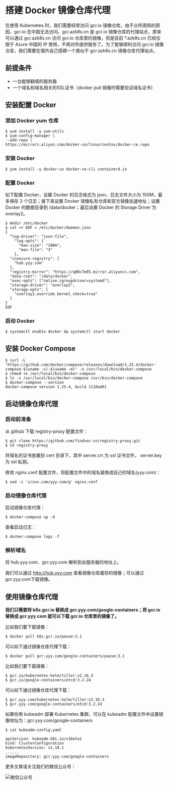 # 搭建 Docker 镜像仓库代理

在使用 Kubernetes 时，我们需要经常访问 gcr.io 镜像仓库，由于众所周知的原因，gcr.io 在中国无法访问。gcr.azk8s.cn 是 gcr.io 镜像仓库的代理站点，原来可以通过 gcr.azk8s.cn 访问 gcr.io 仓库里的镜像，但是目前 *.azk8s.cn 已经仅限于 Azure 中国的 IP 使用，不再对外提供服务了。为了能够顺利访问 gcr.io 镜像仓库，我们需要在墙外自己搭建一个类似于 gcr.azk8s.cn 镜像仓库代理站点。

## 前提条件

- 一台能够翻墙的服务器
- 一个域名和域名相关的SSL证书（docker pull 镜像时需要验证域名证书）

## 安装配置 Docker

### 添加 Docker yum 仓库

    $ yum install -y yum-utils
    $ yum-config-manager \
    --add-repo \
    https://mirrors.aliyun.com/docker-ce/linux/centos/docker-ce.repo

### 安装 Docker

    $ yum install -y docker-ce docker-ce-cli containerd.io

### 配置 Docker

如下配置 Docker，设置 Docker 的日志格式为 json，日志文件大小为 100M，最多保存 3 个日志；接下来设置 Docker 镜像私有仓库和官方镜像加速地址；设置 Docker 的数据目录到 /data/docker；最后设置 Docker 的 Storage Driver 为 overlay2。

    $ mkdir /etc/docker
    $ cat << EOF > /etc/docker/daemon.json
    {
      "log-driver": "json-file",
        "log-opts": {
          "max-size": "100m",
          "max-file": "3"
        },
      "insecure-registry": [
        "hub.yyy.com"
      ],
      "registry-mirror": "https://q00c7e05.mirror.aliyuncs.com",
      "data-root": "/data/docker",
      "exec-opts": ["native.cgroupdriver=systemd"],
      "storage-driver": "overlay2",
      "storage-opts": [
        "overlay2.override_kernel_check=true"
      ]
    }
    EOF

### 启动 Docker

    $ systemctl enable docker && systemctl start docker

## 安装 Docker Compose

    $ curl -L "https://github.com/docker/compose/releases/download/1.25.4/docker-compose-$(uname -s)-$(uname -m)" -o /usr/local/bin/docker-compose
    $ chmod +x /usr/local/bin/docker-compose
    $ ln -s /usr/local/bin/docker-compose /usr/bin/docker-compose
    $ docker-compose --version
    docker-compose version 1.25.4, build 1110ad01

## 启动镜像仓库代理

### 启动前准备

从 github 下载 registry-proxy 配置文件：

    $ git clone https://github.com/findsec-cn/registry-proxy.git
    $ cd registry-proxy

将域名的证书放置到 cert 目录下，其中 server.crt 为 ssl 证书文件， server.key 为 ssl 私钥。

修改 nginx.conf 配置文件，将配置文件中的域名替换成自己的域名(yyy.com)：

    $ sed -i 's/xxx.com/yyy.com/g' nginx.conf

### 启动镜像仓库代理

启动镜像仓库代理：

    $ docker-compose up -d

查看启动日志：

    $ docker-compose logs -f

### 解析域名

将 hub.yyy.com、gcr.yyy.com 解析到此服务器的地址上。

我们可以通过 http://hub.yyy.com 查看镜像仓库缓存的镜像；可以通过gcr.yyy.com下载镜像。

## 使用镜像仓库代理

**我们只需要将 k8s.gcr.io 替换成 gcr.yyy.com/google-containers；将 gcr.io 替换成 gcr.yyy.com 就可以下载 gcr.io 仓库里的镜像了。**

比如我们要下载镜像：

    $ docker pull k8s.gcr.io/pause:3.1

可以如下通过镜像仓库代理下载：

    $ docker pull gcr.yyy.com/google-containers/pause:3.1

比如我们要下载镜像：

    $ gcr.io/kubernetes-helm/tiller:v2.16.3
    $ gcr.io/google-containers/etcd:3.2.24

可以如下通过镜像仓库代理下载：

    $ gcr.yyy.com/kubernetes-helm/tiller:v2.16.3
    $ gcr.yyy.com/google-containers/etcd:3.2.24

如果你用 kubeadm 部署 Kubernetes 集群，可以在 kubeadm 配置文件中设置镜像地址为：gcr.yyy.com/google-containers

    $ cat kubeadm-config.yaml

    apiVersion: kubeadm.k8s.io/v1beta1
    kind: ClusterConfiguration
    kubernetesVersion: v1.18.1
    ......
    imageRepository: gcr.yyy.com/google-containers

更多文章请关注我们的微信公众号：

![微信公众号](https://hugo-picture.oss-cn-beijing.aliyuncs.com/2020-04-20-20200405205151.webp)
